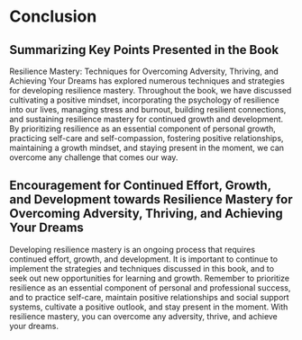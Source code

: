 # Conclusion

Summarizing Key Points Presented in the Book
--------------------------------------------

Resilience Mastery: Techniques for Overcoming Adversity, Thriving, and Achieving Your Dreams has explored numerous techniques and strategies for developing resilience mastery. Throughout the book, we have discussed cultivating a positive mindset, incorporating the psychology of resilience into our lives, managing stress and burnout, building resilient connections, and sustaining resilience mastery for continued growth and development. By prioritizing resilience as an essential component of personal growth, practicing self-care and self-compassion, fostering positive relationships, maintaining a growth mindset, and staying present in the moment, we can overcome any challenge that comes our way.

Encouragement for Continued Effort, Growth, and Development towards Resilience Mastery for Overcoming Adversity, Thriving, and Achieving Your Dreams
----------------------------------------------------------------------------------------------------------------------------------------------------

Developing resilience mastery is an ongoing process that requires continued effort, growth, and development. It is important to continue to implement the strategies and techniques discussed in this book, and to seek out new opportunities for learning and growth. Remember to prioritize resilience as an essential component of personal and professional success, and to practice self-care, maintain positive relationships and social support systems, cultivate a positive outlook, and stay present in the moment. With resilience mastery, you can overcome any adversity, thrive, and achieve your dreams.